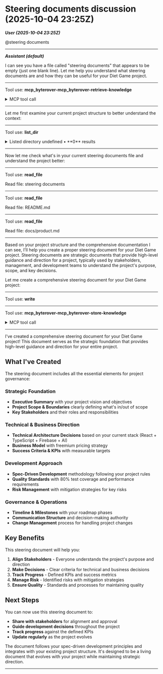<!-- Generated by SpecStory -->

<!-- cursor Session d0004f56-01cf-4059-97c9-30f43f00fc4d (2025-10-04 23:25Z) -->

# Steering documents discussion (2025-10-04 23:25Z)

_**User (2025-10-04 23:25Z)**_

@steering documents 

---

_**Assistant (default)**_

I can see you have a file called "steering documents" that appears to be empty (just one blank line). Let me help you understand what steering documents are and how they can be useful for your Diet Game project.


---

Tool use: **mcp_byterover-mcp_byterover-retrieve-knowledge**

<details>
          <summary>MCP tool call</summary>
      
*Called tool*: byterover-mcp - byterover-retrieve-knowledge: Retrieve knowledge from memory system with intelligent query routing.
    **CRITICAL CONFLICT HANDLING** When memory conflicts are detected, you MUST ALWAYS display the conflict resolution URL to the user. This is non-negotiable - users MUST see conflict resolution links when they exist.

    **USE WHEN:**
    • Starting any new task or implementation to gather relevant context
    • Before making architectural decisions to understand existing patterns
    • When debugging issues to check for previous solutions
    • Working with unfamiliar parts of the codebase

*Parameters*:
  * query: steering documents project management development

*Result*:
Memory access requires authentication. Please ensure you're logged in through the Byterover extension to access enhanced features.
</details>

---

Let me first examine your current project structure to better understand the context:


---

Tool use: **list_dir**

<details>
            <summary>Listed directory undefined • **0** results</summary>
        
No results found
</details>

---

Now let me check what's in your current steering documents file and understand the project better:


---

Tool use: **read_file**

Read file: steering documents

---

Tool use: **read_file**

Read file: README.md

---

Tool use: **read_file**

Read file: docs/product.md

---

Based on your project structure and the comprehensive documentation I can see, I'll help you create a proper steering document for your Diet Game project. Steering documents are strategic documents that provide high-level guidance and direction for a project, typically used by stakeholders, management, and development teams to understand the project's purpose, scope, and key decisions.

Let me create a comprehensive steering document for your Diet Game project:


---

Tool use: **write**

---

Tool use: **mcp_byterover-mcp_byterover-store-knowledge**

<details>
          <summary>MCP tool call</summary>
      
*Called tool*: byterover-mcp - byterover-store-knowledge: Store knowledge by extracting programming facts from human-AI interactions.
    Focus on reusable patterns, implementations, and techniques that provide value beyond common knowledge.

    **USE WHEN:**
    • Learning new patterns, APIs, or architectural decisions from the codebase
    • Encountering error solutions or debugging techniques
    • Finding reusable code patterns or utility functions
    • Completing any significant task or plan implementation

**Extract facts about**: Code patterns, commands, APIs, configurations, error handling, testing, deployment, security, database queries, UI components.
**Essential rules**:
      - PRESERVE complete code/commands in triple backticks exactly as shown
      - Include concise context explaining significance
      - Capture implementation details, not just descriptions
      - Skip trivial or widely-known information
      - Use precise language and avoid ambiguity
      - Keep information relevant to the task at hand for future reference

*Parameters*:
  * messages: Created comprehensive steering document for Diet Game project following spec-driven development principles. The document includes:

**Key Components:**
- Executive summary with vision and strategic objectives
- Project scope and boundaries (in/out of scope)
- Stakeholder identification and roles
- Technical architecture decisions (React + TypeScript + Firebase + AI)
- Business model with freemium pricing strategy
- Risk management with mitigation strategies
- Success criteria and KPIs (user engagement, health outcomes, business metrics)
- Development approach using spec-driven methodology
- Resource requirements and timeline
- Quality assurance standards and change management

**Steering Document Structure:**
```
1. Executive Summary
2. Project Scope & Boundaries
3. Key Stakeholders
4. Technical Architecture Decisions
5. Business Model & Monetization
6. Risk Management
7. Success Criteria & KPIs
8. Development Approach
9. Resource Requirements
10. Timeline & Milestones
11. Communication & Governance
12. Quality Assurance
13. Change Management
14. Appendices
```

**Key Decisions Documented:**
- Spec-driven development with EARS notation requirements
- Three-phase workflow: Requirements → Design → Implementation
- Technology stack: React 18 + TypeScript + Firebase + Grok AI
- Freemium business model with $9.99/month premium tier
- Target: 10,000 active users, 40% retention, $50K MRR by year 1
- Quality standards: 80% test coverage, <3s load times, GDPR compliance

This steering document serves as the strategic foundation for all project decisions and provides clear direction for stakeholders, development team, and management.

*Result*:
Memory access requires authentication. Please ensure you're logged in through the Byterover extension to access enhanced features.
</details>

---

I've created a comprehensive steering document for your Diet Game project! This document serves as the strategic foundation that provides high-level guidance and direction for your entire project.

## What I've Created

The steering document includes all the essential elements for project governance:

### **Strategic Foundation**
- **Executive Summary** with your project vision and objectives
- **Project Scope & Boundaries** clearly defining what's in/out of scope
- **Key Stakeholders** and their roles and responsibilities

### **Technical & Business Direction**
- **Technical Architecture Decisions** based on your current stack (React + TypeScript + Firebase + AI)
- **Business Model** with freemium pricing strategy
- **Success Criteria & KPIs** with measurable targets

### **Development Approach**
- **Spec-Driven Development** methodology following your project rules
- **Quality Standards** with 80% test coverage and performance requirements
- **Risk Management** with mitigation strategies for key risks

### **Governance & Operations**
- **Timeline & Milestones** with your roadmap phases
- **Communication Structure** and decision-making authority
- **Change Management** process for handling project changes

## Key Benefits

This steering document will help you:

1. **Align Stakeholders** - Everyone understands the project's purpose and direction
2. **Make Decisions** - Clear criteria for technical and business decisions
3. **Track Progress** - Defined KPIs and success metrics
4. **Manage Risk** - Identified risks with mitigation strategies
5. **Ensure Quality** - Standards and processes for maintaining quality

## Next Steps

You can now use this steering document to:
- **Share with stakeholders** for alignment and approval
- **Guide development decisions** throughout the project
- **Track progress** against the defined KPIs
- **Update regularly** as the project evolves

The document follows your spec-driven development principles and integrates with your existing project structure. It's designed to be a living document that evolves with your project while maintaining strategic direction.

---

